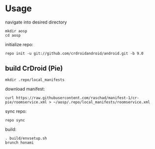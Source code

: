 Usage
=====
navigate into desired directory
    
    mkdir aosp
    cd aosp
    
initialize repo:

    repo init -u git://github.com/crdroidandroid/android.git -b 9.0

build CrDroid (Pie)
---------------
    mkdir .repo/local_manifests
    
download manifest: 

    curl https://raw.githubusercontent.com/raschad/manifest-1/cr-pie/roomservice.xml > ~/aosp/.repo/local_manifests/roomservice.xml

sync repo:

    repo sync

build:

    . build/envsetup.sh
    brunch honami
